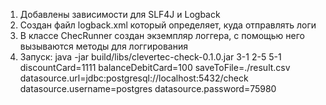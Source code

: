 1. Добавлены зависимости для SLF4J и Logback
2. Создан файл logback.xml который определяет, куда отправлять логи
3. В классе ChecRunner создан экземпляр логгера, с помощью него вызываются методы для логгирования
4. Запуск: java -jar build/libs/clevertec-check-0.1.0.jar 3-1 2-5 5-1 discountCard=1111 balanceDebitCard=100 saveToFile=./result.csv datasource.url=jdbc:postgresql://localhost:5432/check datasource.username=postgres datasource.password=75980
